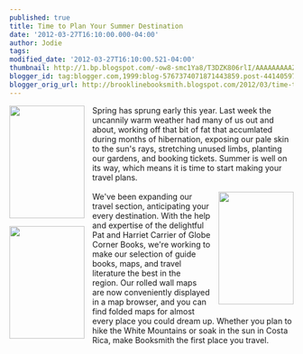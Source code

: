 ```yaml
---
published: true
title: Time to Plan Your Summer Destination
date: '2012-03-27T16:10:00.000-04:00'
author: Jodie
tags: 
modified_date: '2012-03-27T16:10:00.521-04:00'
thumbnail: http://1.bp.blogspot.com/-ow8-smc1Ya8/T3DZK806rlI/AAAAAAAAAZk/oYP9JEZbA9U/s72-c/cg+041.jpg
blogger_id: tag:blogger.com,1999:blog-5767374071871443859.post-4414059768281619602
blogger_orig_url: http://brooklinebooksmith.blogspot.com/2012/03/time-to-plan-your-summer-destination.html
---
```


<a href="http://1.bp.blogspot.com/-ow8-smc1Ya8/T3DZK806rlI/AAAAAAAAAZk/oYP9JEZbA9U/s1600/cg+041.jpg" imageanchor="1" style="clear: left; float: left; margin-bottom: 1em; margin-right: 1em;"><img aea="true" border="0" height="200" src="http://1.bp.blogspot.com/-ow8-smc1Ya8/T3DZK806rlI/AAAAAAAAAZk/oYP9JEZbA9U/s200/cg+041.jpg" width="133" /></a>Spring has sprung early this year. Last week&nbsp;the uncannily warm weather had many of us&nbsp;out and about, working off that bit of fat that accumlated during months of hibernation, exposing our pale skin to the sun's rays, stretching unused limbs, planting our gardens, and booking tickets.&nbsp;Summer is well on its way, which means it is&nbsp;time to start making your travel plans. <br /><br /><a href="http://1.bp.blogspot.com/-NgvI5SnT6Tc/T3DZU1clptI/AAAAAAAAAaE/CLxwXwOE0sY/s1600/cg+045.jpg" imageanchor="1" style="clear: right; float: right; margin-bottom: 1em; margin-left: 1em;"><img aea="true" border="0" height="200" src="http://1.bp.blogspot.com/-NgvI5SnT6Tc/T3DZU1clptI/AAAAAAAAAaE/CLxwXwOE0sY/s200/cg+045.jpg" width="133" /></a><a href="http://2.bp.blogspot.com/-uISh0jz5IQo/T3DZS6embxI/AAAAAAAAAZ8/k7-KU6cr0ck/s1600/cg+044.jpg" imageanchor="1" style="clear: left; float: left; margin-bottom: 1em; margin-right: 1em;"><img aea="true" border="0" height="200" src="http://2.bp.blogspot.com/-uISh0jz5IQo/T3DZS6embxI/AAAAAAAAAZ8/k7-KU6cr0ck/s200/cg+044.jpg" width="133" /></a>We've been expanding our travel section, anticipating your every destination.&nbsp;With the&nbsp;help and expertise of the delightful Pat and Harriet Carrier of Globe Corner Books, we're working to make our selection of guide books, maps, and travel literature the best in the region.&nbsp;Our rolled wall maps are&nbsp;now conveniently displayed in a map browser, and you can find folded maps for almost every place you could dream up. Whether you plan to hike the White Mountains or soak in the sun in Costa Rica, make Booksmith the first place you travel.<br /><div class="separator" style="clear: both; text-align: center;"></div><br /><br /><br />